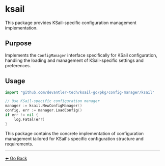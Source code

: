 # ksail

This package provides KSail-specific configuration management implementation.

## Purpose

Implements the `ConfigManager` interface specifically for KSail configuration, handling the loading and management of KSail-specific settings and preferences.

## Usage

```go
import "github.com/devantler-tech/ksail-go/pkg/config-manager/ksail"

// Use KSail-specific configuration manager
manager := ksail.NewConfigManager()
config, err := manager.LoadConfig()
if err != nil {
    log.Fatal(err)
}
```

This package contains the concrete implementation of configuration management tailored for KSail's specific configuration structure and requirements.

---

[⬅️ Go Back](../../../README.md)